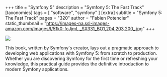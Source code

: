 +++
title = "Symfony 5"
description = "Symfony 5: The Fast Track"
[taxonomies]
tags = [ "software", "symfony" ]
[extra]
subtitle = "Symfony 5: The Fast Track"
pages = "320"
author = "Fabien Potencier"
static_thumbnail = "https://images-na.ssl-images-amazon.com/images/I/51k0-fcJjmL._SX331_BO1,204,203,200_.jpg"
+++

<a target="_blank"  href="https://www.amazon.de/gp/product/2918390372/ref=as_li_tl?ie=UTF8&camp=1638&creative=6742&creativeASIN=2918390372&linkCode=as2&tag=chemaclass-21&linkId=5a1e8db0580ffd3936b6f9f06771949e">
    <img border="0" src="https://images-na.ssl-images-amazon.com/images/I/51k0-fcJjmL._SX331_BO1,204,203,200_.jpg" >
</a>

<!-- more -->

This book, written by Symfony's creator, lays out a pragmatic approach to developing web applications with Symfony 5:
from scratch to production. Whether you are discovering Symfony for the first time or refreshing your knowledge, this
practical guide provides the definitive introduction to modern Symfony applications.
